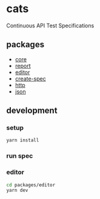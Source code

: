# cats

Continuous API Test Specifications

## packages

- [core](./packages/core/README.md)
- [report](./packages/report/README.md)
- [editor](./packages/editor/README.md)
- [create-spec](./packages/create-spec/README.md)
- [http](./packages/http/README.md)
- [json](./packages/json/README.md)

## development

### setup

```sh
yarn install
```

### run spec

### editor

```sh
cd packages/editor
yarn dev
```
